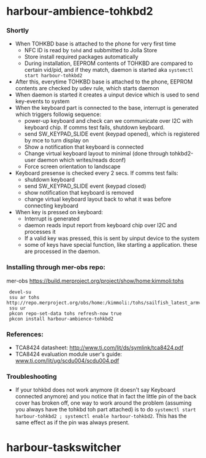 harbour-ambience-tohkbd2
======

### Shortly 
* When TOHKBD base is attached to the phone for very first time
  * NFC ID is read by ```tohd``` and subbmitted to Jolla Store
  * Store install required packages automatically
  * During installation, EEPROM contents of TOHKBD are compared to certain vid/pid, and if they match, daemon is started aka `systemctl start harbour-tohkbd2`
* After this, everytime TOHKBD base is attached to the phone, EEPROM contents are checked by udev rule, which starts daemon
* When daemon is started it creates a uinput device which is used to send key-events to system
* When the keyboard part is connected to the base, interrupt is generated which triggers followig sequence:
  * power-up keyboard and check can we communicate over I2C with keyboard chip. If comms test fails, shutdown keyboard.
  * send SW_KEYPAD_SLIDE event (keypad opened), which is registered by mce to turn display on
  * Show a notification that keyboard is connected
  * Change virtual keyboard layout to minimal (done through tohkbd2-user daemon which writes/reads dconf)
  * Force screen orientation to landscape
* Keyboard presense is checked every 2 secs. If comms test fails:
  * shutdown keyboard
  * send SW_KEYPAD_SLIDE event (keypad closed)
  * show notification that keyboard is removed
  * change virtual keyboard layout back to what it was before connecting keyboard
* When key is pressed on keyboard:
  * Interrupt is generated
  * daemon reads input report from keyboard chip over I2C and processes it
  * If a valid key was pressed, this is sent by uinput device to the system
  * some of keys have special function, like starting a application. these are processed in the daemon.
  

### Installing through mer-obs repo:

mer-obs https://build.merproject.org/project/show/home:kimmoli:tohs

```
 devel-su
 ssu ar tohs http://repo.merproject.org/obs/home:/kimmoli:/tohs/sailfish_latest_armv7hl
 ssu ur
 pkcon repo-set-data tohs refresh-now true
 pkcon install harbour-ambience-tohkbd2
```

### References:

* TCA8424 datasheet: http://www.ti.com/lit/ds/symlink/tca8424.pdf
* TCA8424 evaluation module user's guide: www.ti.com/lit/ug/scdu004/scdu004.pdf

### Troubleshooting

* If your tohkbd does not work anymore (it doesn't say Keyboard connected anymore) and you notice that in fact the little pin of the back cover has broken off, one way to work around the problem (assuming you always have the tohkbd toh part attached) is to do `systemctl start harbour-tohkbd2 ; systemctl enable harbour-tohkbd2`. This has the same effect as if the pin was always present.
# harbour-taskswitcher
